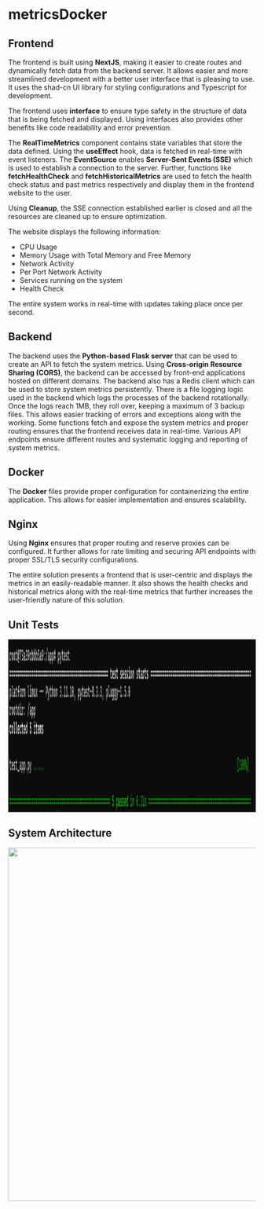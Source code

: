 ﻿# metricsDocker

## Frontend
The frontend is built using **NextJS**, making it easier to create routes and dynamically fetch data from the backend server.
It allows easier and more streamlined development with a better user interface that is pleasing to use. It uses the shad-cn UI library for styling configurations and Typescript for development.

The frontend uses **interface** to ensure type safety in the structure of data that is being fetched and displayed. Using interfaces also provides other benefits like code readability and error prevention.

The **RealTimeMetrics** component contains state variables that store the data defined. Using the **useEffect** hook, data is fetched in real-time with event listeners. The **EventSource** enables **Server-Sent Events (SSE)** which is used to establish a connection to the server.
Further, functions like **fetchHealthCheck** and **fetchHistoricalMetrics** are used to fetch the health check status and past metrics respectively and display them in the frontend website to the user.

Using **Cleanup**, the SSE connection established earlier is closed and all the resources are cleaned up to ensure optimization.

The website displays the following information:
- CPU Usage
- Memory Usage with Total Memory and Free Memory
- Network Activity
- Per Port Network Activity
- Services running on the system
- Health Check

The entire system works in real-time with updates taking place once per second.

## Backend
The backend uses the **Python-based Flask server** that can be used to create an API to fetch the system metrics. Using **Cross-origin Resource Sharing (CORS)**, the backend can be accessed by front-end applications hosted on different domains.
The backend also has a Redis client which can be used to store system metrics persistently. There is a file logging logic used in the backend which logs the processes of the backend rotationally. Once the logs reach 1MB, they roll over, keeping a maximum of 3 backup files. This allows easier tracking of errors and exceptions along with the working. Some functions fetch and expose the system metrics and proper routing ensures that the frontend receives data in real-time.
Various API endpoints ensure different routes and systematic logging and reporting of system metrics.

## Docker
The **Docker** files provide proper configuration for containerizing the entire application. This allows for easier implementation and ensures scalability.

## Nginx
Using **Nginx** ensures that proper routing and reserve proxies can be configured. It further allows for rate limiting and securing API endpoints with proper SSL/TLS security configurations.

The entire solution presents a frontend that is user-centric and displays the metrics in an easily-readable manner. It also shows the health checks and historical metrics along with the real-time metrics that further increases the user-friendly nature of this solution.

## Unit Tests
<a href="unit-test"><img src="images/unit-test.png" align="middle" width="1080" height="352"></a>

## System Architecture
<a href="unit-test"><img src="images/metricsDocker_System-Architecture.png" align="middle" width="1280" height="720"></a>
